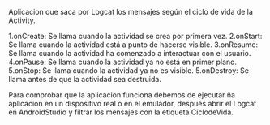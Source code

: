 Aplicacion que saca por Logcat los mensajes según el ciclo de vida de la Activity.

1.onCreate: Se llama cuando la actividad se crea por primera vez.
2.onStart: Se llama cuando la actividad está a punto de hacerse visible.
3.onResume: Se llama cuando la actividad ha comenzado a interactuar con el usuario.
4.onPause: Se llama cuando la actividad ya no está en primer plano.
5.onStop: Se llama cuando la actividad ya no es visible.
5.onDestroy: Se llama antes de que la actividad sea destruida.

Para comprobar que la aplicacion funciona debemos de ejecutar ña aplicacion en un dispositivo real o en el emulador, después abrir el Logcat en AndroidStudio y filtrar los mensajes con la etiqueta CiclodeVida.

